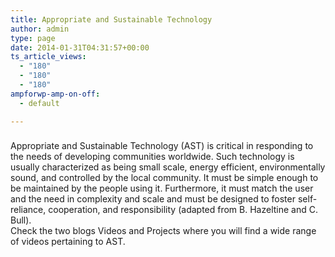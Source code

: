 ```yaml
---
title: Appropriate and Sustainable Technology
author: admin
type: page
date: 2014-01-31T04:31:57+00:00
ts_article_views:
  - "180"
  - "180"
  - "180"
ampforwp-amp-on-off:
  - default

---
```

### 

<div>
  Appropriate and Sustainable Technology (AST) is critical in responding to the needs of developing communities worldwide. Such technology is usually characterized as being small scale, energy efficient, environmentally sound, and controlled by the local community. It must be simple enough to be maintained by the people using it. Furthermore, it must match the user and the need in complexity and scale and must be designed to foster self-reliance, cooperation, and responsibility (adapted from B. Hazeltine and C. Bull).<br /> Check the two blogs <! a title="" href="http://web.archive.org/web/20071116152254/http://www.approvideo.org/blogs/index.php/videos">Videos</a> and <! a title="" href="http://web.archive.org/web/20071116152254/http://www.approvideo.org/blogs/index.php/projects">Projects</a> where you will find a wide range of videos pertaining to AST.
</div>